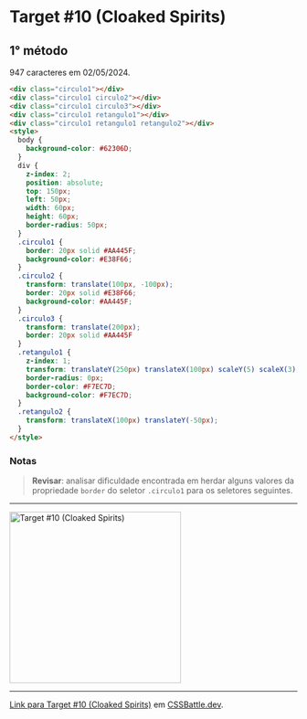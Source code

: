 # Target #10 (Cloaked Spirits)

## 1° método

947 caracteres em 02/05/2024.

```HTML
<div class="circulo1"></div>
<div class="circulo1 circulo2"></div>
<div class="circulo1 circulo3"></div>
<div class="circulo1 retangulo1"></div>
<div class="circulo1 retangulo1 retangulo2"></div>
<style>
  body {
    background-color: #62306D;
  }
  div {
    z-index: 2;
    position: absolute;
    top: 150px;
    left: 50px;
    width: 60px;
    height: 60px;
    border-radius: 50px;
  }
  .circulo1 {
    border: 20px solid #AA445F;
    background-color: #E38F66;
  }
  .circulo2 {
    transform: translate(100px, -100px);
    border: 20px solid #E38F66;
    background-color: #AA445F;
  }
  .circulo3 {
    transform: translate(200px);
    border: 20px solid #AA445F
  }
  .retangulo1 {
    z-index: 1;
    transform: translateY(250px) translateX(100px) scaleY(5) scaleX(3);
    border-radius: 0px;
    border-color: #F7EC7D;
    background-color: #F7EC7D;
  }
  .retangulo2 {
    transform: translateX(100px) translateY(-50px);
  }
</style>
```

### Notas

> **Revisar**: analisar dificuldade encontrada em herdar alguns valores da propriedade `border` do seletor `.circulo1` para os seletores seguintes.

---
<img src="https://cssbattle.dev/targets/10.png" title="Target #10 (Cloaked Spirits)" width="300px">

---

[Link para Target #10 (Cloaked Spirits)](https://cssbattle.dev/play/10) em [CSSBattle.dev](https://cssbattle.dev/).